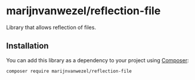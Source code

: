 # marijnvanwezel/reflection-file

Library that allows reflection of files.

## Installation

You can add this library as a dependency to your project using [Composer](https://getcomposer.org):

```
composer require marijnvanwezel/reflection-file
```